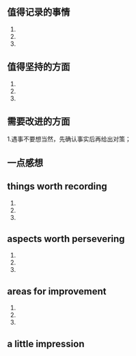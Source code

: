 ## 值得记录的事情
1.
2.
3.


## 值得坚持的方面
1.
2.
3.


## 需要改进的方面
1.遇事不要想当然，先确认事实后再给出对策；


## 一点感想




## things worth recording
1.
2.
3.

  
## aspects worth persevering
1.
2.
3.


## areas for improvement
1.
2.
3.


## a little impression
